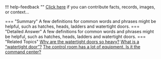 !!! help-feedback ""
    <a href="/feedback/" data-feedback-link>Click here</a>
    if you can contribute facts, records, images, or context…

<a id="summary"></a>
=== "Summary"
    A few definitions for common words and phrases might be helpful, such as hatches, heads, ladders and watertight doors.
=== "Detailed Answer"
    A few definitions for common words and phrases might be helpful, such as hatches, heads, ladders and watertight doors.
=== "Related Topics"
    [Why are the watertight doors so heavy?](why-are-the-watertight-doors-so-heavy.md#summary)
    [What is a “watertight door”?](what-is-a-watertight-door.md#summary)
    [The control room has a lot of equipment. Is it the command center?](the-control-room-has-a-lot-of-equipment-is-it-the-command-center.md#summary)
